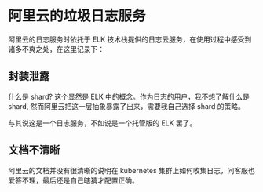 # 阿里云的垃圾日志服务

<!--
ID: 1f8636f9-a39a-4e65-9595-26d969379c45
Status: draft
Date: 2020-07-29T19:28:02
Modified: 2020-07-29T19:28:02
wp_id: 1116
-->

阿里云的日志服务时依托于 ELK 技术栈提供的日志云服务，在使用过程中感受到诸多不爽之处，在这里记录下：

## 封装泄露

什么是 shard? 这个显然是 ELK 中的概念。作为日志的用户，我不想了解什么是 shard, 然而阿里云把这一层抽象暴露了出来，需要我自己选择 shard 的策略。

与其说这是一个日志服务，不如说是一个托管版的 ELK 罢了。

## 文档不清晰

阿里云的文档并没有很清晰的说明在 kubernetes 集群上如何收集日志，问客服也爱答不理，最后还是自己瞎猜才配置正确。
